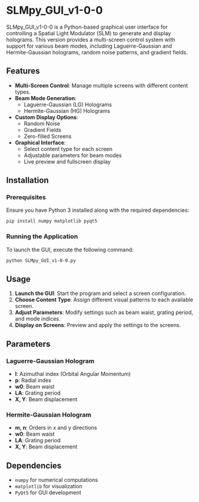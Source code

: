 # SLMpy_GUI_v1-0-0

SLMpy_GUI_v1-0-0 is a Python-based graphical user interface for controlling a Spatial Light Modulator (SLM) to generate and display holograms. This version provides a multi-screen control system with support for various beam modes, including Laguerre-Gaussian and Hermite-Gaussian holograms, random noise patterns, and gradient fields.

## Features

- **Multi-Screen Control**: Manage multiple screens with different content types.
- **Beam Mode Generation**:
  - Laguerre-Gaussian (LG) Holograms
  - Hermite-Gaussian (HG) Holograms
- **Custom Display Options**:
  - Random Noise
  - Gradient Fields
  - Zero-filled Screens
- **Graphical Interface**:
  - Select content type for each screen
  - Adjustable parameters for beam modes
  - Live preview and fullscreen display

## Installation

### Prerequisites

Ensure you have Python 3 installed along with the required dependencies:

```bash
pip install numpy matplotlib pyqt5
```

### Running the Application

To launch the GUI, execute the following command:

```bash
python SLMpy_GUI_v1-0-0.py
```

## Usage

1. **Launch the GUI**: Start the program and select a screen configuration.
2. **Choose Content Type**: Assign different visual patterns to each available screen.
3. **Adjust Parameters**: Modify settings such as beam waist, grating period, and mode indices.
4. **Display on Screens**: Preview and apply the settings to the screens.

## Parameters

### Laguerre-Gaussian Hologram
- **l**: Azimuthal index (Orbital Angular Momentum)
- **p**: Radial index
- **w0**: Beam waist
- **LA**: Grating period
- **X, Y**: Beam displacement

### Hermite-Gaussian Hologram
- **m, n**: Orders in x and y directions
- **w0**: Beam waist
- **LA**: Grating period
- **X, Y**: Beam displacement

## Dependencies

- `numpy` for numerical computations
- `matplotlib` for visualization
- `PyQt5` for GUI development


